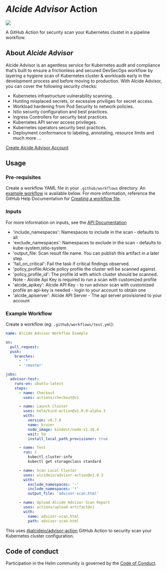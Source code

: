 # *Alcide Advisor* Action

[![](https://github.com/alcideio/advisor-action/workflows/Test/badge.svg?branch=master)](https://github.com/alcideio/advisor-action/actions)


A GitHub Action for security scan your Kubernetes clustet in a pipeline workflow.


## About *Alcide Advisor*

Alcide Advisor is an agentless service for Kubernetes audit and compliance that’s built to ensure a frictionless and secured DevSecOps workflow by layering a hygiene scan of Kubernetes cluster & workloads early in the development process and before moving to production. With Alcide Advisor, you can cover the following security checks:
*  Kubernetes infrastructure vulnerability scanning.
*  Hunting misplaced secrets, or excessive priviliges for secret access.
*  Workload hardening from Pod Security to network policies.
*  Istio security configuration and best practices.
*  Ingress Controllers for security best practices.
*  Kubernetes API server access privileges.
*  Kubernetes operators security best practices.
*  Deployment conformance to labeling, annotating, resource limits and much more ...

[Create Alcide Advisor Account](https://www.alcide.io/pricing)

## Usage

### Pre-requisites

Create a workflow YAML file in your `.github/workflows` directory. An [example workflow](#example-workflow) is available below.
For more information, reference the GitHub Help Documentation for [Creating a workflow file](https://help.github.com/en/articles/configuring-a-workflow#creating-a-workflow-file).

### Inputs

For more information on inputs, see the [API Documentation](https://developer.github.com/v3/repos/releases/#input)

  - 'include_namespaces': Namespaces to include in the scan - defaults to all
  - 'exclude_namespaces': Namespaces to exclude in the scan - defaults to kube-system,istio-system
  - 'output_file: Scan result file name. You can publish this artifact in a later step.
  - 'fail_on_critical': Fail the task if critical findings observed.
  - 'policy_profile:Alcide policy profile the cluster will be scanned against. 
  - 'policy_profile_id': The profile id with which cluster should be scanned. Note - Alcide Api Key is required to run a scan with customized profile 
  - 'alcide_apikey': Alcide API Key - to run advisor scan with customized profile an api-key is needed - login to your account to obtain one
  - 'alcide_apiserver': Alcide API Server - The api server provisioned to your account

### Example Workflow

Create a workflow (eg: `.github/workflows/test.yml`):

```yaml
name: Alcide Advisor Workflow Example

on:
  pull_request:
  push:
    branches:
      - '*'
      - '!master'

jobs:
  advisor-test:
    runs-on: ubuntu-latest
    steps:
      - name: Checkout
        uses: actions/checkout@v1

      - name: Launch Cluster
        uses: helm/kind-action@v1.0.0-alpha.3
        with:
          version: v0.7.0
          name: kruzer
          node_image: kindest/node:v1.16.4
          wait: 5m
          install_local_path_provisioner: true

      - name: Test
        run: |
          kubectl cluster-info
          kubectl get storageclass standard

      - name: Scan Local Cluster
        uses: alcideio/advisor-action@v1.0.3    
        with:
          exclude_namespaces: '-'
          include_namespaces: '*'
          output_file: 'advisor-scan.html'

      - name: Upload Alcide Advisor Scan Report
        uses: actions/upload-artifact@v1
        with:
          name: advisor-scan.html 
          path: advisor-scan.html         
```

This uses [@alcideio/advisor-action](https://www.github.com/alcideio/advisor-action) GitHub Action to security scan your Kubernetes cluster configuration.

## Code of conduct

Participation in the Helm community is governed by the [Code of Conduct](CODE_OF_CONDUCT.md).
